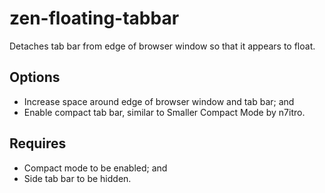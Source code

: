 # zen-floating-tabbar
Detaches tab bar from edge of browser window so that it appears to float. 

## Options
- Increase space around edge of browser window and tab bar; and
- Enable compact tab bar, similar to Smaller Compact Mode by n7itro.

## Requires
- Compact mode to be enabled; and
- Side tab bar to be hidden.
